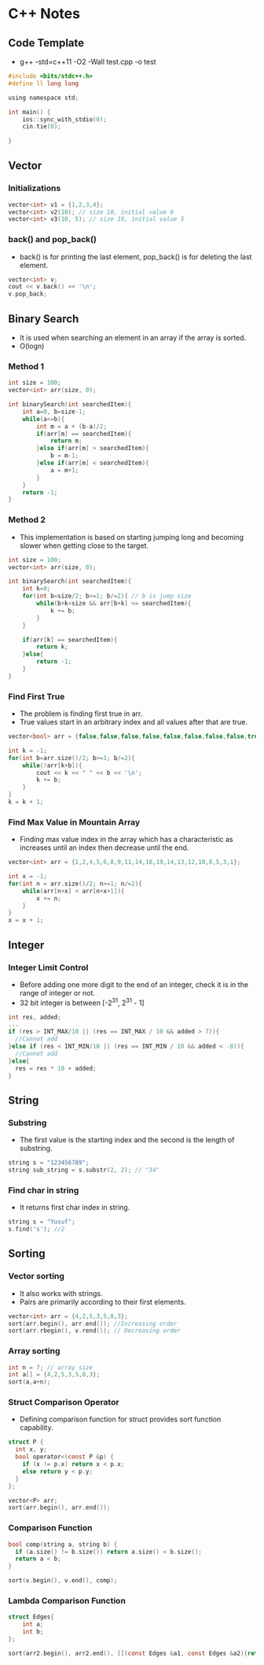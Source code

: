 # C++ Notes

## Code Template

- g++ -std=c++11 -O2 -Wall test.cpp -o test

```c
#include <bits/stdc++.h>
#define ll long long

using namespace std;

int main() {
    ios::sync_with_stdio(0);
    cin.tie(0);
    
}
```

## Vector

### Initializations
```c
vector<int> v1 = {1,2,3,4};
vector<int> v2(10); // size 10, initial value 0
vector<int> v3(10, 5); // size 10, initial value 5
```


### back() and pop_back()
- back() is for printing the last element, pop_back() is for deleting the last element.
```c
vector<int> v;
cout << v.back() << '\n';
v.pop_back;
```

## Binary Search

- It is used when searching an element in an array if the array is sorted.
- O(logn)

### Method 1

```c
int size = 100;
vector<int> arr(size, 0);

int binarySearch(int searchedItem){
    int a=0, b=size-1;
    while(a<=b){
        int m = a + (b-a)/2;
        if(arr[m] == searchedItem){
            return m;
        }else if(arr[m] > searchedItem){
            b = m-1;
        }else if(arr[m] < searchedItem){
            a = m+1;
        }
    }
    return -1;
}
```
### Method 2
- This implementation is based on starting jumping long and becoming slower when getting close to the target.
```c
int size = 100;
vector<int> arr(size, 0);

int binarySearch(int searchedItem){
    int k=0;
    for(int b=size/2; b>=1; b/=2){ // b is jump size
        while(b+k<size && arr[b+k] <= searchedItem){
            k += b;
        }
    }

    if(arr[k] == searchedItem){
        return k;
    }else{
        return -1;
    }
}
```

### Find First True

- The problem is finding first true in arr.
- True values start in an arbitrary index and all values after that are true.

```c
vector<bool> arr = {false,false,false,false,false,false,false,false,true,true,true,true};

int k = -1;
for(int b=arr.size()/2; b>=1; b/=2){
    while(!arr[k+b]){
        cout << k << " " << b << '\n';
        k += b;
    }
}
k = k + 1;
```

### Find Max Value in Mountain Array
- Finding max value index in the array which has a characteristic as increases until an index then decrease until the end.

```c
vector<int> arr = {1,2,4,5,6,8,9,11,14,16,19,14,13,12,10,8,5,3,1};

int x = -1;
for(int n = arr.size()/2; n>=1; n/=2){
    while(arr[n+x] < arr[n+x+1]){
        x += n;
    }
}
x = x + 1;
```


## Integer

### Integer Limit Control
- Before adding one more digit to the end of an integer, check it is in the range of integer or not.
- 32 bit integer is between [-2<sup>31</sup>, 2<sup>31</sup> - 1]
```c
int res, added;
...
if (res > INT_MAX/10 || (res == INT_MAX / 10 && added > 7)){
  //Cannot add
}else if (res < INT_MIN/10 || (res == INT_MIN / 10 && added < -8)){
  //Cannot add
}else{
  res = res * 10 + added;
}
```


## String

### Substring

- The first value is the starting index and the second is the length of substring.
```c
string s = "123456789";
string sub_string = s.substr(2, 2); // "34"
```

### Find char in string

- It returns first char index in string.
```c
string s = "Yusuf";
s.find('s'); //2
```

## Sorting  
### Vector sorting
- It also works with strings.
- Pairs are primarily according to their first elements.

```c
vector<int> arr = {4,2,5,3,5,8,3};
sort(arr.begin(), arr.end()); //Increasing order
sort(arr.rbegin(), v.rend()); // Decreasing order
```

### Array sorting

```c
int n = 7; // array size 
int a[] = {4,2,5,3,5,8,3}; 
sort(a,a+n);
```

### Struct Comparison Operator
- Defining comparison function for struct provides sort function capability.
```c
struct P {
  int x, y;
  bool operator<(const P &p) { 
    if (x != p.x) return x < p.x; 
    else return y < p.y;
  } 
};

vector<P> arr;
sort(arr.begin(), arr.end());
```

### Comparison Function

```c
bool comp(string a, string b) { 
  if (a.size() != b.size()) return a.size() < b.size(); 
  return a < b;
}

sort(v.begin(), v.end(), comp);
```

### Lambda Comparison Function


```c
struct Edges{
    int a;
    int b;
};

sort(arr2.begin(), arr2.end(), [](const Edges &a1, const Edges &a2){return a1.a * a1.b < a2.a * a2.b;});
```
